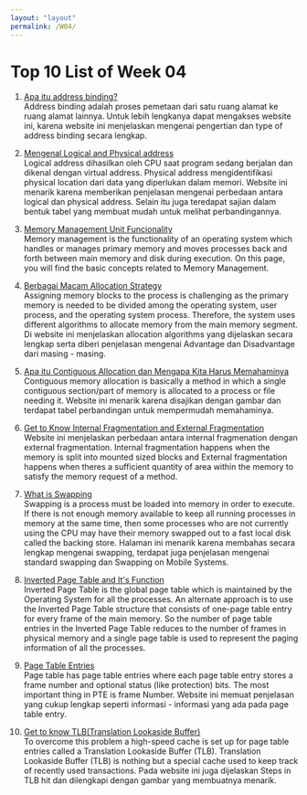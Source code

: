 ```yaml
---
layout: "layout"
permalink: /W04/
---
```


# Top 10 List of Week 04

1. [Apa itu address binding?](https://www.techwalla.com/articles/what-is-address-binding)<br>
Address binding adalah proses pemetaan dari satu ruang alamat ke ruang alamat lainnya. Untuk lebih lengkanya dapat mengakses website ini, karena website ini menjelaskan mengenai pengertian dan type of address binding secara lengkap.

2. [Mengenal Logical and Physical address](https://www.geeksforgeeks.org/logical-and-physical-address-in-operating-system/)<br>
Logical address dihasilkan oleh CPU saat program sedang berjalan dan dikenal dengan virtual address. Physical address mengidentifikasi physical location dari data yang diperlukan dalam memori. Website ini menarik karena memberikan penjelasan mengenai perbedaan antara logical dan physical address. Selain itu juga teredapat sajian dalam bentuk tabel yang membuat mudah untuk melihat perbandingannya. 

3. [Memory Management Unit Funcionality](https://www.tutorialspoint.com/operating_system/os_memory_management.htm)<br>
Memory management is the functionality of an operating system which handles or manages primary memory and moves processes back and forth between main memory and disk during execution. On this page, you will find the basic concepts related to Memory Management.

4. [Berbagai Macam Allocation Strategy](https://www.tutorialspoint.com/operating_system/os_memory_allocation_qa2.htm)<br>
Assigning memory blocks to the process is challenging as the primary memory is needed to be divided among the operating system, user process, and the operating system process. Therefore, the system uses different algorithms to allocate memory from the main memory segment. Di website ini menjelaskan allocation algorithms yang dijelaskan secara lengkap serta diberi penjelasan mengenai Advantage dan Disadvantage dari masing - masing.

5. [Apa itu Contiguous Allocation dan Mengapa Kita Harus Memahaminya](https://www.geeksforgeeks.org/difference-between-contiguous-and-noncontiguous-memory-allocation/)<br>
Contiguous memory allocation is basically a method in which a single contiguous section/part of memory is allocated to a process or file needing it. Website ini menarik karena disajikan dengan gambar dan terdapat tabel perbandingan untuk mempermudah memahaminya.

6. [Get to Know Internal Fragmentation and External Fragmentation](https://www.geeksforgeeks.org/difference-between-internal-and-external-fragmentation/)<br>
Website ini menjelaskan perbedaan antara internal fragmenation dengan external fragmentation. Internal fragmentation happens when the memory is split into mounted sized blocks and External fragmentation happens when theres a sufficient quantity of area within the memory to satisfy the memory request of a method.

7. [What is Swapping](https://www.cs.uic.edu/~jbell/CourseNotes/OperatingSystems/8_MainMemory.html)<br>
Swapping is a process must be loaded into memory in order to execute. If there is not enough memory available to keep all running processes in memory at the same time, then some processes who are not currently using the CPU may have their memory swapped out to a fast local disk called the backing store. Halaman ini menarik karena membahas secara lengkap mengenai swapping, terdapat juga penjelasan mengenai standard swapping dan Swapping on Mobile Systems.

8. [Inverted Page Table and It's Function](https://www.geeksforgeeks.org/inverted-page-table-in-operating-system/)<br>
Inverted Page Table is the global page table which is maintained by the Operating System for all the processes. An alternate approach is to use the Inverted Page Table structure that consists of one-page table entry for every frame of the main memory. So the number of page table entries in the Inverted Page Table reduces to the number of frames in physical memory and a single page table is used to represent the paging information of all the processes.

9. [Page Table Entries](https://www.geeksforgeeks.org/page-table-entries-in-page-table/)<br>
Page table has page table entries where each page table entry stores a frame number and optional status (like protection) bits. The most important thing in PTE is frame Number. Website ini memuat penjelasan yang cukup lengkap seperti informasi - informasi yang ada pada page table entry.

10. [Get to know TLB(Translation Lookaside Buffer)](https://www.geeksforgeeks.org/translation-lookaside-buffer-tlb-in-paging/)<br>
To overcome this problem a high-speed cache is set up for page table entries called a Translation Lookaside Buffer (TLB). Translation Lookaside Buffer (TLB) is nothing but a special cache used to keep track of recently used transactions. Pada website ini juga dijelaskan Steps in TLB hit dan dilengkapi dengan gambar yang membuatnya menarik.
